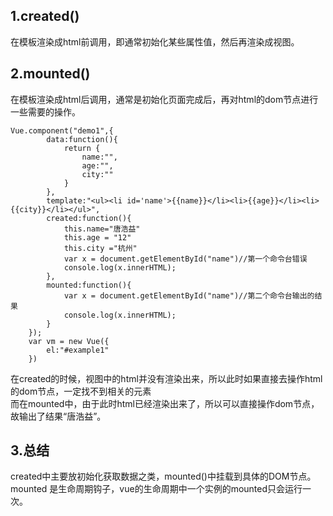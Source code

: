 ## 1.created()
在模板渲染成html前调用，即通常初始化某些属性值，然后再渲染成视图。
## 2.mounted()
在模板渲染成html后调用，通常是初始化页面完成后，再对html的dom节点进行一些需要的操作。
```
Vue.component("demo1",{
        data:function(){
            return {
                name:"",
                age:"",
                city:""
            }
        },
        template:"<ul><li id='name'>{{name}}</li><li>{{age}}</li><li>{{city}}</li></ul>",
        created:function(){
            this.name="唐浩益"
            this.age = "12"
            this.city ="杭州"
            var x = document.getElementById("name")//第一个命令台错误
            console.log(x.innerHTML);
        },
        mounted:function(){
            var x = document.getElementById("name")//第二个命令台输出的结果
            console.log(x.innerHTML);
        }
    });
    var vm = new Vue({
        el:"#example1"
    })
```
在created的时候，视图中的html并没有渲染出来，所以此时如果直接去操作html的dom节点，一定找不到相关的元素  
而在mounted中，由于此时html已经渲染出来了，所以可以直接操作dom节点，故输出了结果“唐浩益”。
## 3.总结
created中主要放初始化获取数据之类，mounted()中挂载到具体的DOM节点。  
mounted 是生命周期钩子，vue的生命周期中一个实例的mounted只会运行一次。